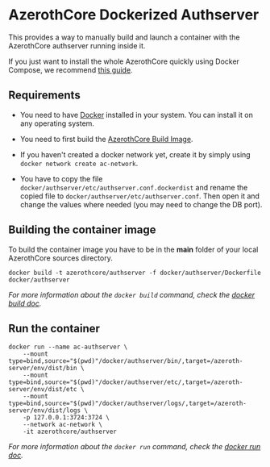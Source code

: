 # AzerothCore Dockerized Authserver

This provides a way to manually build and launch a container with the AzerothCore authserver running inside it.

If you just want to install the whole AzerothCore quickly using Docker Compose, we recommend [this guide](http://www.azerothcore.org/wiki/install-with-Docker).

## Requirements

- You need to have [Docker](https://docs.docker.com/install/) installed in your system. You can install it on any operating system.

- You need to first build the [AzerothCore Build Image](https://github.com/azerothcore/azerothcore-wotlk/tree/master/docker/build).

- If you haven't created a docker network yet, create it by simply using `docker network create ac-network`.

- You have to copy the file `docker/authserver/etc/authserver.conf.dockerdist` and rename the copied file to `docker/authserver/etc/authserver.conf`. Then open it and change the values where needed (you may need to change the DB port).

## Building the container image

To build the container image you have to be in the **main** folder of your local AzerothCore sources directory.

```
docker build -t azerothcore/authserver -f docker/authserver/Dockerfile docker/authserver
```

*For more information about the `docker build` command, check the [docker build doc](https://docs.docker.com/engine/reference/commandline/build/).*

## Run the container

```
docker run --name ac-authserver \
    --mount type=bind,source="$(pwd)"/docker/authserver/bin/,target=/azeroth-server/env/dist/bin \
    --mount type=bind,source="$(pwd)"/docker/authserver/etc/,target=/azeroth-server/env/dist/etc \
    --mount type=bind,source="$(pwd)"/docker/authserver/logs/,target=/azeroth-server/env/dist/logs \
    -p 127.0.0.1:3724:3724 \
    --network ac-network \
    -it azerothcore/authserver
```

*For more information about the `docker run` command, check the [docker run doc](https://docs.docker.com/engine/reference/run/).*
